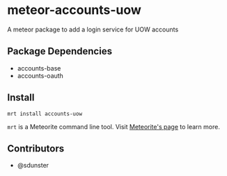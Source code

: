 meteor-accounts-uow
===================

A meteor package to add a login service for UOW accounts

Package Dependencies
--------------------

* accounts-base
* accounts-oauth

Install
-------
```
mrt install accounts-uow
```

```mrt``` is a Meteorite command line tool. Visit [Meteorite's page](http://oortcloud.github.com/meteorite/) to learn more.

Contributors
------------
* @sdunster
